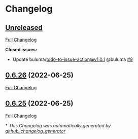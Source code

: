 # Changelog

## [Unreleased](https://github.com/buluma/ansible-role-stratis/tree/HEAD)

[Full Changelog](https://github.com/buluma/ansible-role-stratis/compare/0.6.26...HEAD)

**Closed issues:**

- Update buluma/todo-to-issue-action@v1.0.1 @buluma [\#9](https://github.com/buluma/ansible-role-stratis/issues/9)

## [0.6.26](https://github.com/buluma/ansible-role-stratis/tree/0.6.26) (2022-06-25)

[Full Changelog](https://github.com/buluma/ansible-role-stratis/compare/0.6.25...0.6.26)

## [0.6.25](https://github.com/buluma/ansible-role-stratis/tree/0.6.25) (2022-06-25)

[Full Changelog](https://github.com/buluma/ansible-role-stratis/compare/24569f018ebdc4519c31f947478bf369e0305c1c...0.6.25)



\* *This Changelog was automatically generated by [github_changelog_generator](https://github.com/github-changelog-generator/github-changelog-generator)*
